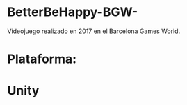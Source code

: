 # BetterBeHappy-BGW-

Videojuego realizado en 2017 en el Barcelona Games World.


<h1> Plataforma: <h1> <p> Unity </p>
